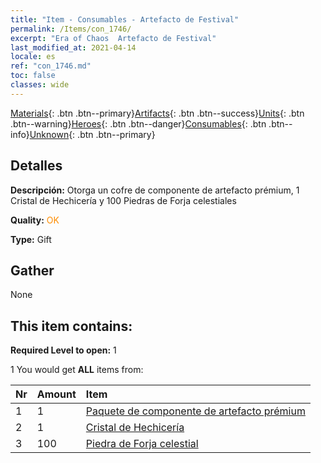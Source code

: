 ```yaml
---
title: "Item - Consumables - Artefacto de Festival"
permalink: /Items/con_1746/
excerpt: "Era of Chaos  Artefacto de Festival"
last_modified_at: 2021-04-14
locale: es
ref: "con_1746.md"
toc: false
classes: wide
---
```

 [Materials](/es/Items/){: .btn .btn--primary}[Artifacts](/es/Items/Artifacts/){: .btn .btn--success}[Units](/es/Items/Units/){: .btn .btn--warning}[Heroes](/es/Items/Heroes/){: .btn .btn--danger}[Consumables](/es/Items/Consumables/){: .btn .btn--info}[Unknown](/es/Items/Unknown/){: .btn .btn--primary}

## Detalles
 **Descripción:** Otorga un cofre de componente de artefacto prémium, 1 Cristal de Hechicería y 100 Piedras de Forja celestiales

 **Quality:** <span style="color: #FF8C00">OK</span>

 **Type:** Gift

## Gather

  None

## This item contains:

 **Required Level to open:** 1

 1 You would get **ALL** items  from:

  | Nr | Amount |     Item    |
  |:---|:-------|:------------|
  | 1 | 1 | [Paquete de componente de artefacto prémium](/es/Items/con_1433/) | 
  | 2 | 1 | [Cristal de Hechicería](/es/Items/art_189/) | 
  | 3 | 100 | [Piedra de Forja celestial](/es/Items/art_188/) | 
